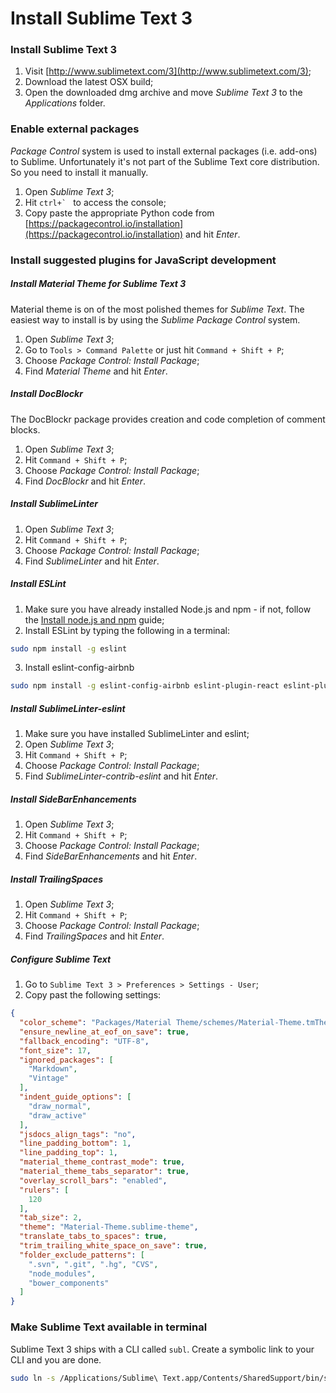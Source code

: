# Install Sublime Text 3

### Install Sublime Text 3

1. Visit [http://www.sublimetext.com/3](http://www.sublimetext.com/3);
2. Download the latest OSX build;
3. Open the downloaded dmg archive and move _Sublime Text 3_ to the _Applications_ folder.

### Enable external packages

_Package Control_ system is used to install external packages (i.e. add-ons) to Sublime. Unfortunately it's not part of the Sublime Text core distribution. So you need to install it manually.

1. Open _Sublime Text 3_;
2. Hit ``ctrl+` `` to access the console;
3. Copy paste the appropriate Python code from [https://packagecontrol.io/installation](https://packagecontrol.io/installation) and hit _Enter_.

### Install suggested plugins for JavaScript development

##### Install Material Theme for Sublime Text 3

Material theme is on of the most polished themes for _Sublime Text_. The easiest way to install is by using the _Sublime Package Control_ system.

1. Open _Sublime Text 3_;
2. Go to `Tools > Command Palette` or just hit `Command + Shift + P`;
3. Choose _Package Control: Install Package_;
4. Find _Material Theme_ and hit _Enter_.

##### Install DocBlockr

The DocBlockr package provides creation and code completion of comment blocks.

1. Open _Sublime Text 3_;
2. Hit `Command + Shift + P`;
3. Choose _Package Control: Install Package_;
4. Find _DocBlockr_ and hit _Enter_.

##### Install SublimeLinter

1. Open _Sublime Text 3_;
2. Hit `Command + Shift + P`;
3. Choose _Package Control: Install Package_;
4. Find _SublimeLinter_ and hit _Enter_.

##### Install ESLint

1. Make sure you have already installed Node.js and npm - if not, follow the [Install node.js and npm](install-node-npm.md) guide;
2. Install ESLint by typing the following in a terminal:

  ```bash
  sudo npm install -g eslint
  ```
3. Install eslint-config-airbnb

  ```bash
  sudo npm install -g eslint-config-airbnb eslint-plugin-react eslint-plugin-jsx-a11y eslint-plugin-import
  ```

##### Install SublimeLinter-eslint

1. Make sure you have installed SublimeLinter and eslint;
2. Open _Sublime Text 3_;
3. Hit `Command + Shift + P`;
4. Choose _Package Control: Install Package_;
5. Find _SublimeLinter-contrib-eslint_ and hit _Enter_.

##### Install SideBarEnhancements

1. Open _Sublime Text 3_;
2. Hit `Command + Shift + P`;
3. Choose _Package Control: Install Package_;
4. Find _SideBarEnhancements_ and hit _Enter_.

##### Install TrailingSpaces

1. Open _Sublime Text 3_;
2. Hit `Command + Shift + P`;
3. Choose _Package Control: Install Package_;
4. Find _TrailingSpaces_ and hit _Enter_.

##### Configure Sublime Text

1. Go to `Sublime Text 3 > Preferences > Settings - User`;
2. Copy past the following settings:

  ```json
  {
    "color_scheme": "Packages/Material Theme/schemes/Material-Theme.tmTheme",
    "ensure_newline_at_eof_on_save": true,
    "fallback_encoding": "UTF-8",
    "font_size": 17,
    "ignored_packages": [
      "Markdown",
      "Vintage"
    ],
    "indent_guide_options": [
      "draw_normal",
      "draw_active"
    ],
    "jsdocs_align_tags": "no",
    "line_padding_bottom": 1,
    "line_padding_top": 1,
    "material_theme_contrast_mode": true,
    "material_theme_tabs_separator": true,
    "overlay_scroll_bars": "enabled",
    "rulers": [
      120
    ],
    "tab_size": 2,
    "theme": "Material-Theme.sublime-theme",
    "translate_tabs_to_spaces": true,
    "trim_trailing_white_space_on_save": true,
    "folder_exclude_patterns": [
      ".svn", ".git", ".hg", "CVS",
      "node_modules",
      "bower_components"
    ]
  }
  ```

### Make Sublime Text available in terminal

Sublime Text 3 ships with a CLI called `subl`. Create a symbolic link to your CLI and you are done.

```bash
sudo ln -s /Applications/Sublime\ Text.app/Contents/SharedSupport/bin/subl /usr/local/bin/subl
```
